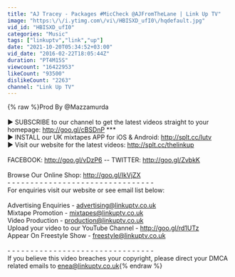 ```yaml
---
title: "AJ Tracey - Packages #MicCheck @AJFromTheLane | Link Up TV"
image: "https:\/\/i.ytimg.com\/vi\/HBISXD_ufI0\/hqdefault.jpg"
vid_id: "HBISXD_ufI0"
categories: "Music"
tags: ["linkuptv","link","up"]
date: "2021-10-20T05:34:52+03:00"
vid_date: "2016-02-22T18:05:44Z"
duration: "PT4M15S"
viewcount: "16422953"
likeCount: "93500"
dislikeCount: "2263"
channel: "Link Up TV"
---
```

{% raw %}Prod By @Mazzamurda<br /><br />► SUBSCRIBE to our channel to get the latest videos straight to your homepage: <a rel="nofollow" target="blank" href="http://goo.gl/cBSDnP">http://goo.gl/cBSDnP</a> ***<br />► INSTALL our UK mixtapes APP for iOS &amp; Android: <a rel="nofollow" target="blank" href="http://splt.cc/lutv">http://splt.cc/lutv</a><br />► Visit our website for the latest videos: <a rel="nofollow" target="blank" href="http://splt.cc/thelinkup">http://splt.cc/thelinkup</a><br /><br />FACEBOOK: <a rel="nofollow" target="blank" href="http://goo.gl/vDzP6">http://goo.gl/vDzP6</a> -- TWITTER: <a rel="nofollow" target="blank" href="http://goo.gl/ZvbkK">http://goo.gl/ZvbkK</a><br /><br />Browse Our Online Shop: <a rel="nofollow" target="blank" href="http://goo.gl/IkVjZX">http://goo.gl/IkVjZX</a><br />- - - - - - - - - - - - - - - - - - - - - - - - - - - - - - - - <br />For enquiries visit our website or see email list below:<br /><br />Advertising Enquiries - advertising@linkuptv.co.uk<br />Mixtape Promotion - mixtapes@linkuptv.co.uk<br />Video Production - production@linkuptv.co.uk<br />Upload your video to our YouTube Channel - <a rel="nofollow" target="blank" href="http://goo.gl/rd1UTz">http://goo.gl/rd1UTz</a><br />Appear On Freestyle Show - freestyle@linkuptv.co.uk<br /><br />- - - - - - - - - - - - - - - - - - - - - - - - - - - - - - - -<br />If you believe this video breaches your copyright, please direct your DMCA related emails to enea@linkuptv.co.uk{% endraw %}
